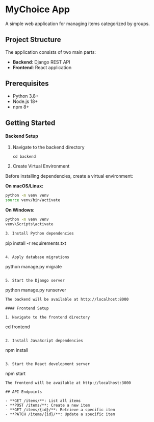 # MyChoice App

A simple web application for managing items categorized by groups.

## Project Structure

The application consists of two main parts:
- **Backend**: Django REST API
- **Frontend**: React application

## Prerequisites

- Python 3.8+
- Node.js 18+
- npm 8+

## Getting Started

#### Backend Setup

1. Navigate to the backend directory
   ```
   cd backend
   ```
2. Create Virtual Environment

Before installing dependencies, create a virtual environment:

**On macOS/Linux:**
```bash
python -m venv venv
source venv/bin/activate
```

**On Windows:**
```bash
python -m venv venv
venv\Scripts\activate

3. Install Python dependencies
   ```
   pip install -r requirements.txt
   ```

4. Apply database migrations
   ```
   python manage.py migrate
   ```

5. Start the Django server
   ```
   python manage.py runserver
   ```
   The backend will be available at http://localhost:8000

#### Frontend Setup

1. Navigate to the frontend directory
   ```
   cd frontend
   ```

2. Install JavaScript dependencies
   ```
   npm install
   ```

3. Start the React development server
   ```
   npm start
   ```
   The frontend will be available at http://localhost:3000

## API Endpoints

- **GET /items/**: List all items
- **POST /items/**: Create a new item
- **GET /items/{id}/**: Retrieve a specific item
- **PATCH /items/{id}/**: Update a specific item
